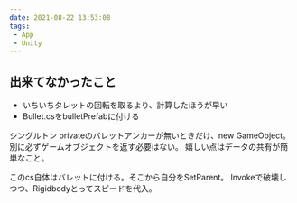 ```yaml
---
date: 2021-08-22 13:53:08
tags: 
 - App
 - Unity
---
```


## 出来てなかったこと
- いちいちタレットの回転を取るより、計算したほうが早い
- Bullet.csをbulletPrefabに付ける

シングルトン
privateのバレットアンカーが無いときだけ、new GameObject。別に必ずゲームオブジェクトを返す必要はない。
嬉しい点はデータの共有が簡単なこと。

このcs自体はバレットに付ける。そこから自分をSetParent。
Invokeで破壊しつつ、Rigidbodyとってスピードを代入。
